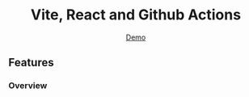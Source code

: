 <div align="center">

# Vite, React and Github Actions

[Demo](https://zysam.github.io/mytp-ghactions/)

</div>

## Features
### Overview

